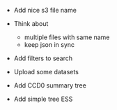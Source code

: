 - Add nice s3 file name
- Think about
  - multiple files with same name
  - keep json in sync
- Add filters to search
- Upload some datasets

- Add CCD0 summary tree
- Add simple tree ESS
